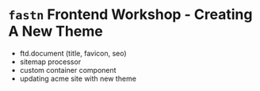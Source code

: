 # `fastn` Frontend Workshop - Creating A New Theme

- ftd.document (title, favicon, seo)
- sitemap processor
- custom container component
- updating acme site with new theme

